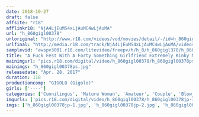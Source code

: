 ```yaml
---
date: 2018-10-27
draft: false
affsite: "r18"
afflinkr18: "NjA4LjEuMS4xLjAuMC4wLjAuMA"
url: "h_860gigl00378"
urloriginal: "http://www.r18.com/videos/vod/movies/detail/-/id=h_860gigl00378"
urlfinal: "http://media.r18.com/track/NjA4LjEuMS4xLjAuMC4wLjAuMA/videos/vod/movies/detail/-/id=h_860gigl00378"
samplevid: "awspv3001.r18.com/litevideo/freepv/h/h_8/h_860gigl378/h_860gigl378_dmb_w.mp4"
title: "A Fuck Fest With A Forty Something Girlfriend Extremely Kinky Mature Ladies Who Love To Suck Cock"
mainimgurl: "pics.r18.com/digital/video/h_860gigl00378/h_860gigl00378ps.jpg"
mainimgs: "h_860gigl00378ps.jpg"
releasedate: "Apr. 28, 2017"
duration: 118
productioncomp: "GIGOLO (Gigolo)"
girls: ['----']
categories: ['Cunnilingus', 'Mature Woman', 'Amateur', 'Couple', 'Blowjob', '69']
imgurls: ['pics.r18.com/digital/video/h_860gigl00378/h_860gigl00378jp-1.jpg', 'pics.r18.com/digital/video/h_860gigl00378/h_860gigl00378jp-2.jpg', 'pics.r18.com/digital/video/h_860gigl00378/h_860gigl00378jp-3.jpg', 'pics.r18.com/digital/video/h_860gigl00378/h_860gigl00378jp-4.jpg', 'pics.r18.com/digital/video/h_860gigl00378/h_860gigl00378jp-5.jpg', 'pics.r18.com/digital/video/h_860gigl00378/h_860gigl00378jp-6.jpg', 'pics.r18.com/digital/video/h_860gigl00378/h_860gigl00378jp-7.jpg', 'pics.r18.com/digital/video/h_860gigl00378/h_860gigl00378jp-8.jpg', 'pics.r18.com/digital/video/h_860gigl00378/h_860gigl00378jp-9.jpg', 'pics.r18.com/digital/video/h_860gigl00378/h_860gigl00378jp-10.jpg', 'pics.r18.com/digital/video/h_860gigl00378/h_860gigl00378jp-11.jpg', 'pics.r18.com/digital/video/h_860gigl00378/h_860gigl00378jp-12.jpg', 'pics.r18.com/digital/video/h_860gigl00378/h_860gigl00378jp-13.jpg', 'pics.r18.com/digital/video/h_860gigl00378/h_860gigl00378jp-14.jpg', 'pics.r18.com/digital/video/h_860gigl00378/h_860gigl00378jp-15.jpg', 'pics.r18.com/digital/video/h_860gigl00378/h_860gigl00378jp-16.jpg', 'pics.r18.com/digital/video/h_860gigl00378/h_860gigl00378jp-17.jpg', 'pics.r18.com/digital/video/h_860gigl00378/h_860gigl00378jp-18.jpg', 'pics.r18.com/digital/video/h_860gigl00378/h_860gigl00378jp-19.jpg', 'pics.r18.com/digital/video/h_860gigl00378/h_860gigl00378jp-20.jpg']
imgs: ['h_860gigl00378jp-1.jpg', 'h_860gigl00378jp-2.jpg', 'h_860gigl00378jp-3.jpg', 'h_860gigl00378jp-4.jpg', 'h_860gigl00378jp-5.jpg', 'h_860gigl00378jp-6.jpg', 'h_860gigl00378jp-7.jpg', 'h_860gigl00378jp-8.jpg', 'h_860gigl00378jp-9.jpg', 'h_860gigl00378jp-10.jpg', 'h_860gigl00378jp-11.jpg', 'h_860gigl00378jp-12.jpg', 'h_860gigl00378jp-13.jpg', 'h_860gigl00378jp-14.jpg', 'h_860gigl00378jp-15.jpg', 'h_860gigl00378jp-16.jpg', 'h_860gigl00378jp-17.jpg', 'h_860gigl00378jp-18.jpg', 'h_860gigl00378jp-19.jpg', 'h_860gigl00378jp-20.jpg']
---
```

